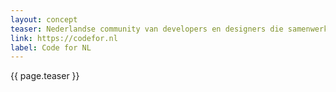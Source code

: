 ```yaml
---
layout: concept
teaser: Nederlandse community van developers en designers die samenwerken aan een open, eerlijke en inclusieve digitale overheid en samenleving.
link: https://codefor.nl
label: Code for NL
---
```

{{ page.teaser }}